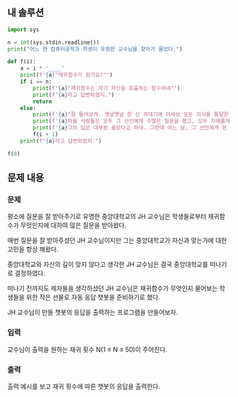 ## 내 솔루션
```python
import sys

n = int(sys.stdin.readline())
print("어느 한 컴퓨터공학과 학생이 유명한 교수님을 찾아가 물었다.")

def f(i):
    a = i * '____'
    print(f'{a}"재귀함수가 뭔가요?"')
    if i == n:
        print(f'{a}"재귀함수는 자기 자신을 호출하는 함수라네"')
        print(f"{a}라고 답변하였지.")
        return
    else:
        print(f'{a}"잘 들어보게. 옛날옛날 한 산 꼭대기에 이세상 모든 지식을 통달한 선인이 있었어.')
        print(f'{a}마을 사람들은 모두 그 선인에게 수많은 질문을 했고, 모두 지혜롭게 대답해 주었지.')
        print(f'{a}그의 답은 대부분 옳았다고 하네. 그런데 어느 날, 그 선인에게 한 선비가 찾아와서 물었어."')
        f(i + 1)
    print(f"{a}라고 답변하였지.")

f(0)
```

## 문제 내용
### 문제
평소에 질문을 잘 받아주기로 유명한 중앙대학교의 JH 교수님은 학생들로부터 재귀함수가 무엇인지에 대하여 많은 질문을 받아왔다.

매번 질문을 잘 받아주셨던 JH 교수님이지만 그는 중앙대학교가 자신과 맞는가에 대한 고민을 항상 해왔다.

중앙대학교와 자신의 길이 맞지 않다고 생각한 JH 교수님은 결국 중앙대학교를 떠나기로 결정하였다.

떠나기 전까지도 제자들을 생각하셨던 JH 교수님은 재귀함수가 무엇인지 물어보는 학생들을 위한 작은 선물로 자동 응답 챗봇을 준비하기로 했다.

JH 교수님이 만들 챗봇의 응답을 출력하는 프로그램을 만들어보자.

### 입력
교수님이 출력을 원하는 재귀 횟수 N(1 ≤ N ≤ 50)이 주어진다.

### 출력
출력 예시를 보고 재귀 횟수에 따른 챗봇의 응답을 출력한다.

